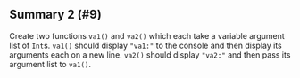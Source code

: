 ## Summary 2 (#9)

Create two functions `va1()` and `va2()` which each take a variable argument
list of `Int`s. `va1()` should display `"va1:"` to the console and then display
its arguments each on a new line. `va2()` should display `"va2:"` and then pass
its argument list to `va1()`.
